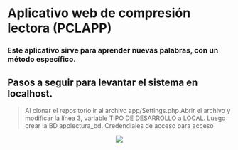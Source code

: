 # Aplicativo web de compresión lectora (PCLAPP)

### Este aplicativo sirve para aprender nuevas palabras, con un método específico.

## Pasos a seguir para levantar el sistema en localhost.

> Al clonar el repositorio ir al archivo app/Settings.php
> Abrir el archivo y modificar la línea 3, variable TIPO DE DESARROLLO a LOCAL.
> Luego crear la BD applectura_bd.
> Credendiales de acceso para acceso

<p align="center">
  <img src="https://user-images.githubusercontent.com/38120682/123757590-c0afe380-d883-11eb-954d-d231a963d9a6.JPG">
</p>



